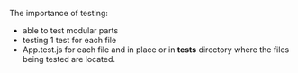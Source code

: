 The importance of testing:
- able to test modular parts
- testing 1 test for each file
- App.test.js for each file and in place or in __tests__ directory where the files being tested are located.
